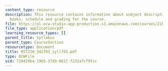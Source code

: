 ```yaml
---
content_type: resource
description: This resource contains information about subject description, assignments,
  books, schedule and grading for the course.
file: https://ol-ocw-studio-app-production.s3.amazonaws.com/courses/21h-342-the-royal-family-fall-2003/710429ba190537d90617f231a7cf9fcc_MIT21H_342f03_syllf03.pdf
file_type: application/pdf
learning_resource_types: []
parent_title: Syllabus
parent_type: CourseSection
resourcetype: Document
title: MIT21H_342f03_syllf03.pdf
type: OCWFile
uid: 710429ba-1905-37d9-0617-f231a7cf9fcc
---
```

